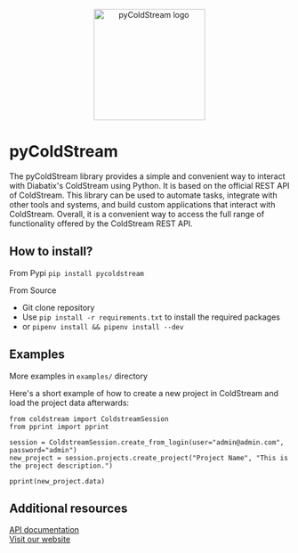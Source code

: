 <p align="center">
  <a href="https://www.diabatix.com/coldstream">
    <img src="images/logo.jpg" alt="pyColdStream logo" width="200">
  </a>
</p>

# pyColdStream

The pyColdStream library provides a simple and convenient way to interact with Diabatix's ColdStream using Python. It is based on the official REST API of ColdStream. This library can be used to automate tasks, integrate with other tools and systems, and build custom applications that interact with ColdStream. Overall, it is a convenient way to access the full range of functionality offered by the ColdStream REST API.

## How to install?
From Pypi
`pip install pycoldstream`

From Source
- Git clone repository
- Use `pip install -r requirements.txt` to install the required packages
- or `pipenv install && pipenv install --dev`

## Examples
More examples in `examples/` directory

Here's a short example of how to create a new project in ColdStream and load the project data afterwards:
```
from coldstream import ColdstreamSession
from pprint import pprint

session = ColdstreamSession.create_from_login(user="admin@admin.com", password="admin")
new_project = session.projects.create_project("Project Name", "This is the project description.")

pprint(new_project.data)
```

## Additional resources
<a href="https://coldstream.readme.io/reference">API documentation</a><br>
<a href="https://www.diabatix.com">Visit our website</a>
